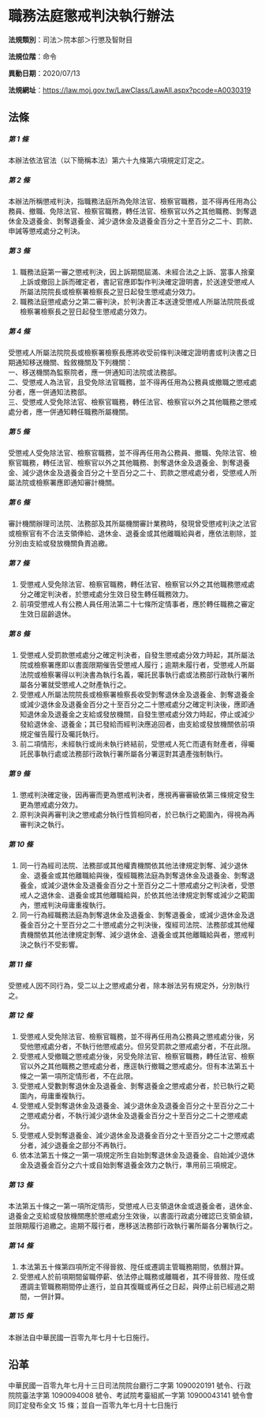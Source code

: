 # 職務法庭懲戒判決執行辦法




**法規類別**：司法＞院本部＞行懲及智財目

**法規位階**：命令

**異動日期**：2020/07/13  

**法規網址**：https://law.moj.gov.tw/LawClass/LawAll.aspx?pcode=A0030319



## 法條
##### 第 1 條
本辦法依法官法（以下簡稱本法）第六十九條第六項規定訂定之。

##### 第 2 條
本辦法所稱懲戒判決，指職務法庭所為免除法官、檢察官職務，並不得再任用為公務員、撤職、免除法官、檢察官職務，轉任法官、檢察官以外之其他職務、剝奪退休金及退養金、剝奪退養金、減少退休金及退養金百分之十至百分之二十、罰款、申誡等懲戒處分之判決。

##### 第 3 條
1. 職務法庭第一審之懲戒判決，因上訴期間屆滿、未經合法之上訴、當事人捨棄上訴或撤回上訴而確定者，書記官應即製作判決確定證明書，於送達受懲戒人所屬法院院長或檢察署檢察長之翌日起發生懲戒處分效力。
1. 職務法庭懲戒處分之第二審判決，於判決書正本送達受懲戒人所屬法院院長或檢察署檢察長之翌日起發生懲戒處分效力。

##### 第 4 條
受懲戒人所屬法院院長或檢察署檢察長應將收受前條判決確定證明書或判決書之日期通知移送機關、銓敘機關及下列機關：  
一、移送機關為監察院者，應一併通知司法院或法務部。  
二、受懲戒人為法官，且受免除法官職務，並不得再任用為公務員或撤職之懲戒處分者，應一併通知法務部。  
三、受懲戒人受免除法官、檢察官職務，轉任法官、檢察官以外之其他職務之懲戒處分者，應一併通知轉任職務所屬機關。

##### 第 5 條
受懲戒人受免除法官、檢察官職務，並不得再任用為公務員、撤職、免除法官、檢察官職務，轉任法官、檢察官以外之其他職務、剝奪退休金及退養金、剝奪退養金、減少退休金及退養金百分之十至百分之二十、罰款之懲戒處分者，受懲戒人所屬法院或檢察署應即通知審計機關。

##### 第 6 條
審計機關辦理司法院、法務部及其所屬機關審計業務時，發現曾受懲戒判決之法官或檢察官有不合法支領俸給、退休金、退養金或其他離職給與者，應依法剔除，並分別由支給或發放機關負責追繳。

##### 第 7 條
1. 受懲戒人受免除法官、檢察官職務，轉任法官、檢察官以外之其他職務懲戒處分之確定判決者，於懲戒處分生效日發生轉任職務效力。
1. 前項受懲戒人有公務人員任用法第二十七條所定情事者，應於轉任職務之審定生效日屆齡退休。

##### 第 8 條
1. 受懲戒人受罰款懲戒處分之確定判決者，自發生懲戒處分效力時起，其所屬法院或檢察署應即以書面限期催告受懲戒人履行；逾期未履行者，受懲戒人所屬法院或檢察署得以判決書為執行名義，囑託民事執行處或法務部行政執行署所屬各分署就受懲戒人之財產執行之。
1. 受懲戒人所屬法院院長或檢察署檢察長收受剝奪退休金及退養金、剝奪退養金或減少退休金及退養金百分之十至百分之二十懲戒處分之確定判決後，應即通知退休金及退養金之支給或發放機關，自發生懲戒處分效力時起，停止或減少發給退休金、退養金；其已發給而經判決應追回者，由支給或發放機關依前項規定催告履行及囑託執行。
1. 前二項情形，未經執行或尚未執行終結前，受懲戒人死亡而遺有財產者，得囑託民事執行處或法務部行政執行署所屬各分署逕對其遺產強制執行。

##### 第 9 條
1. 懲戒判決確定後，因再審而更為懲戒判決者，應視再審審級依第三條規定發生更為懲戒處分效力。
1. 原判決與再審判決之懲戒處分執行性質相同者，於已執行之範圍內，得視為再審判決之執行。

##### 第 10 條
1. 同一行為經司法院、法務部或其他權責機關依其他法律規定剝奪、減少退休金、退養金或其他離職給與後，復經職務法庭為剝奪退休金及退養金、剝奪退養金，或減少退休金及退養金百分之十至百分之二十懲戒處分之判決者，受懲戒人之退休金、退養金或其他離職給與，於依其他法律規定剝奪或減少之範圍內，懲戒判決毋庸重複執行。
1. 同一行為經職務法庭為剝奪退休金及退養金、剝奪退養金，或減少退休金及退養金百分之十至百分之二十懲戒處分之判決後，復經司法院、法務部或其他權責機關依其他法律規定剝奪、減少退休金、退養金或其他離職給與者，懲戒判決之執行不受影響。

##### 第 11 條
受懲戒人因不同行為，受二以上之懲戒處分者，除本辦法另有規定外，分別執行之。

##### 第 12 條
1. 受懲戒人受免除法官、檢察官職務，並不得再任用為公務員之懲戒處分後，另受他懲戒處分者，不執行他懲戒處分。但另受罰款之懲戒處分者，不在此限。
1. 受懲戒人受撤職之懲戒處分後，另受免除法官、檢察官職務，轉任法官、檢察官以外之其他職務之懲戒處分者，應逕執行撤職之懲戒處分。但有本法第五十條之一第一項所定情形者，不在此限。
1. 受懲戒人受數剝奪退休金及退養金、剝奪退養金之懲戒處分者，於已執行之範圍內，毋庸重複執行。
1. 受懲戒人受剝奪退休金及退養金、減少退休金及退養金百分之十至百分之二十之懲戒處分者，不執行減少退休金及退養金百分之十至百分之二十之懲戒處分。
1. 受懲戒人受剝奪退養金、減少退休金及退養金百分之十至百分之二十之懲戒處分者，減少退養金之部分不再執行。
1. 依本法第五十條之一第一項規定所生自始剝奪退休金及退養金、自始減少退休金及退養金百分之六十或自始剝奪退養金效力之執行，準用前三項規定。

##### 第 13 條
本法第五十條之一第一項所定情形，受懲戒人已支領退休金或退養金者，退休金、退養金之支給或發放機關應於懲戒處分生效後，以書面行政處分確認已支領金額，並限期履行追繳之。逾期不履行者，應移送法務部行政執行署所屬各分署執行之。

##### 第 14 條
1. 本法第五十條第四項所定不得晉敘、陞任或遷調主管職務期間，依曆計算。
1. 受懲戒人於前項期間留職停薪、依法停止職務或離職者，其不得晉敘、陞任或遷調主管職務期間停止進行，並自其復職或再任之日起，與停止前已經過之期間，一併計算。

##### 第 15 條
本辦法自中華民國一百零九年七月十七日施行。

## 沿革
中華民國一百零九年七月十三日司法院院台廳行二字第 1090020191 號令、行政院院臺法字第 1090094008 號令、考試院考臺組貳一字第 10900043141  號令會同訂定發布全文 15 條；並自一百零九年七月十七日施行
